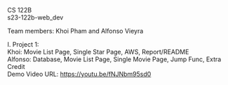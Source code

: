 CS 122B  
s23-122b-web_dev  
  
Team members: Khoi Pham and Alfonso Vieyra  
  
I. Project 1:  
Khoi: Movie List Page, Single Star Page, AWS, Report/README  
Alfonso: Database, Movie List Page, Single Movie Page, Jump Func, Extra Credit  
Demo Video URL: https://youtu.be/fNJNbm95sd0
